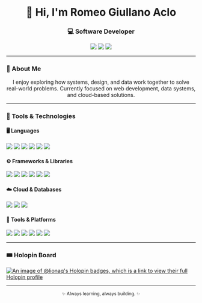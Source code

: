 <h1 align="center">👋 Hi, I'm Romeo Giullano Aclo</h1>
<h3 align="center">💻 Software Developer </h3>

<p align="center">
  <a href="mailto:romeogiullanoaclo@gmail.com"><img src="https://img.shields.io/badge/Email-romeogiullanoaclo%40gmail.com-red?style=flat-square&logo=gmail" /></a>
  <a href="https://www.linkedin.com/in/romeo-giullano-aclo-6661372b7/"><img src="https://img.shields.io/badge/LinkedIn-Romeo%20Giullano%20Aclo-blue?style=flat-square&logo=linkedin" /></a>
  <a href="https://github.com/lionaq"><img src="https://img.shields.io/badge/GitHub-lionaq-black?style=flat-square&logo=github" /></a>
</p>

---

### 🌱 About Me
<p align="center">
I enjoy exploring how systems, design, and data work together to solve real-world problems.  
Currently focused on web development, data systems, and cloud-based solutions.
</p>

---

### 🧰 Tools & Technologies

#### 🖥️ Languages
<p class="badge-container">
  <img src="https://img.shields.io/badge/Python-3670A0?style=for-the-badge&logo=python&logoColor=ffdd54"/>
  <img src="https://img.shields.io/badge/C++-00599C?style=for-the-badge&logo=c%2B%2B&logoColor=white"/>
  <img src="https://img.shields.io/badge/C%23-239120?style=for-the-badge&logo=c-sharp&logoColor=white"/>
  <img src="https://img.shields.io/badge/TypeScript-007ACC?style=for-the-badge&logo=typescript&logoColor=white"/>
  <img src="https://img.shields.io/badge/JavaScript-F7DF1E?style=for-the-badge&logo=javascript&logoColor=black"/>
  <img src="https://img.shields.io/badge/SQL-003B57?style=for-the-badge&logo=database&logoColor=white"/>
</p>

#### ⚙️ Frameworks & Libraries
<p class="badge-container">
  <img src="https://img.shields.io/badge/React-20232A?style=for-the-badge&logo=react&logoColor=61DAFB"/>
  <img src="https://img.shields.io/badge/Ionic-3880FF?style=for-the-badge&logo=ionic&logoColor=white"/>
  <img src="https://img.shields.io/badge/ASP.NET%20Core-512BD4?style=for-the-badge&logo=dotnet&logoColor=white"/>
  <img src="https://img.shields.io/badge/Flask-000000?style=for-the-badge&logo=flask&logoColor=white"/>
  <img src="https://img.shields.io/badge/TailwindCSS-06B6D4?style=for-the-badge&logo=tailwindcss&logoColor=white"/>
  <img src="https://img.shields.io/badge/Bootstrap-7952B3?style=for-the-badge&logo=bootstrap&logoColor=white"/>
</p>

#### ☁️ Cloud & Databases
<p class="badge-container">
  <img src="https://img.shields.io/badge/Firebase-FFCA28?style=for-the-badge&logo=firebase&logoColor=black"/>
  <img src="https://img.shields.io/badge/PostgreSQL-316192?style=for-the-badge&logo=postgresql&logoColor=white"/>
  <img src="https://img.shields.io/badge/MySQL-4479A1?style=for-the-badge&logo=mysql&logoColor=white"/>
</p>

#### 🧩 Tools & Platforms
<p class="badge-container">
  <img src="https://img.shields.io/badge/Docker-2496ED?style=for-the-badge&logo=docker&logoColor=white"/>
  <img src="https://img.shields.io/badge/Git-F05032?style=for-the-badge&logo=git&logoColor=white"/>
  <img src="https://img.shields.io/badge/GitHub-181717?style=for-the-badge&logo=github&logoColor=white"/>
  <img src="https://img.shields.io/badge/Bitbucket-0052CC?style=for-the-badge&logo=bitbucket&logoColor=white"/>
  <img src="https://img.shields.io/badge/JIRA-0052CC?style=for-the-badge&logo=jira&logoColor=white"/>
  <img src="https://img.shields.io/badge/Postman-FF6C37?style=for-the-badge&logo=postman&logoColor=white"/>
</p>

---

### 🎟️ Holopin Board
[![An image of @lionaq's Holopin badges, which is a link to view their full Holopin profile](https://holopin.me/lionaq)](https://holopin.io/@lionaq)

---

<p align="center">
  <sub>✨ Always learning, always building. ✨</sub>
</p>
